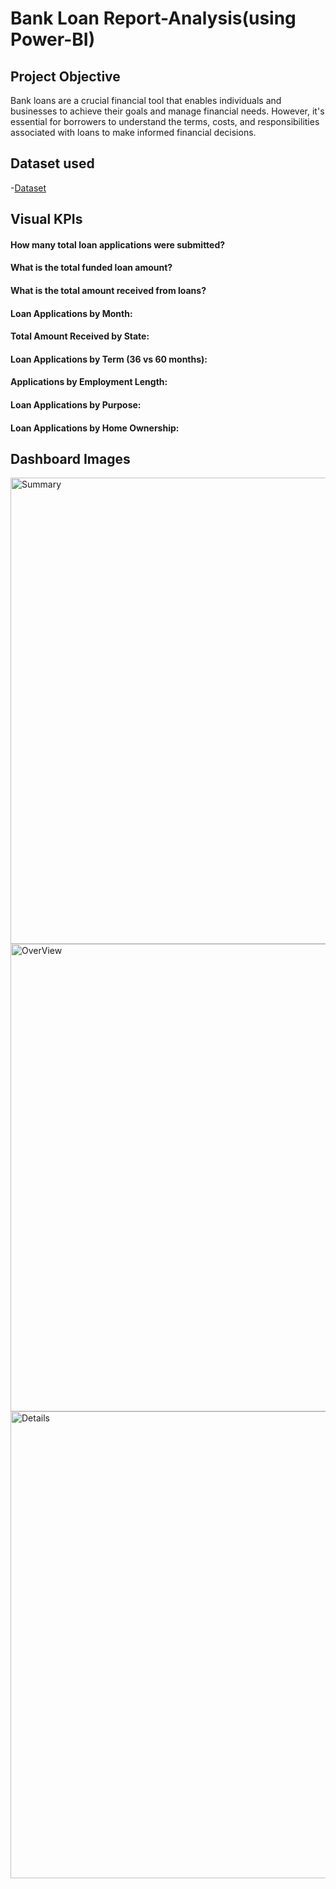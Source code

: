 # Bank Loan Report-Analysis(using Power-BI)
## Project Objective
Bank loans are a crucial financial tool that enables individuals and businesses to achieve their goals and manage financial needs.
However, it's essential for borrowers to understand the terms, costs, and responsibilities associated with loans to make informed financial decisions.
## Dataset used
-<a href="https://github.com/bhavini-18/Bank-Loan-Report-Dashboard/blob/main/financial_loan.csv">Dataset</a>
## Visual KPIs
#### How many total loan applications were submitted?
#### What is the total funded loan amount?
#### What is the total amount received from loans?
#### Loan Applications by Month:
#### Total Amount Received by State:
#### Loan Applications by Term (36 vs 60 months):
#### Applications by Employment Length:
#### Loan Applications by Purpose:
#### Loan Applications by Home Ownership:

## Dashboard Images

<img width="1315" height="746" alt="Summary" src="https://github.com/user-attachments/assets/205c37cd-4b8a-412f-8673-c49be85de5d6" />
<img width="1316" height="748" alt="OverView" src="https://github.com/user-attachments/assets/33f532c7-143b-41a7-a46a-c2d135c4bfff" />
<img width="1319" height="747" alt="Details" src="https://github.com/user-attachments/assets/2264bb95-88a9-4d0f-9cd3-50c9007dc728" />


